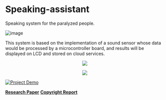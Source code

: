 # Speaking-assistant
Speaking system for the paralyzed people.


![image](https://user-images.githubusercontent.com/55129071/236695422-b3f2bb2a-b635-4edb-93c9-5f137f4d9e06.png)

This system is based on the implementation of a sound sensor whose data would be processed by a microcontroller board, and results will be displayed on LCD and stored on cloud services.

<p align="center">
    <image src = "https://user-images.githubusercontent.com/55129071/236695442-1a277637-c484-4526-8d3e-07eec7e2130c.png"/>
</p>
<p align="center">
    <image src = "https://user-images.githubusercontent.com/55129071/236695500-782db454-04ca-473b-9d7d-7916650817cb.png"/>
</p>

[![Project Demo]()](https://drive.google.com/file/d/13M6QptSJq4dhGiiaXtXpGrVbLRphDsqo/view)

[**Research Paper**](https://github.com/ParthJ39/Speaking-assistant/blob/main/paraspeaking_paper.pdf)
[**Copyright Report**](https://github.com/ParthJ39/Speaking-assistant/blob/main/Report.pdf)








